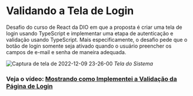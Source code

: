 # Validando a Tela de Login

Desafio do curso de React da DIO em que a proposta é criar uma tela de login usando TypeScript e implementar uma etapa de autenticação e validação usando TypeScript. Mais especificamente, o desafio pede que o botão de login somente seja ativado quando o usuário preencher os campos de e-mail e senha de maneira adequada.


![Captura de tela de 2022-12-09 23-26-00](https://user-images.githubusercontent.com/117552601/206824306-17c5cd1f-2747-4c3a-a719-7d06f89f9c85.png)
_Tela do Sistema_

 ### Veja o vídeo: [Mostrando como Implementei a Validação da Página de Login](https://vimeo.com/779803111/e1cd49340d)
